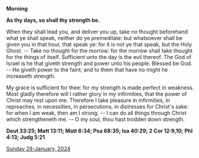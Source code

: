 **Morning**

**As thy days, so shall thy strength be.**
 
When they shall lead you, and deliver you up, take no thought beforehand what ye shall speak, neither do ye premeditate: but whatsoever shall be given you in that hour, that speak ye: for it is not ye that speak, but the Holy Ghost. -- Take no thought for the morrow: for the morrow shall take thought for the things of itself. Sufficient unto the day is the evil thereof. The God of Israel is he that giveth strength and power unto his people. Blessed be God. -- He giveth power to the faint; and to them that have no might he increaseth strength.
 
My grace is sufficient for thee: for my strength is made perfect in weakness. Most gladly therefore will I rather glory in my infirmities, that the power of Christ may rest upon me. Therefore I take pleasure in infirmities, in reproaches, in necessities, in persecutions, in distresses for Christ's sake: for when I am weak, then am I strong. -- I can do all things through Christ which strengtheneth me. -- O my soul, thou hast trodden down strength.  

**Deut 33:25; Matt 13:11; Matt 6:34; Psa 68:35; Isa 40:29; 2 Cor 12:9,10; Phl 4:13; Judg 5:21**

[Sunday 28-January, 2024](https://t.me/daily_light)
